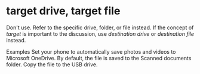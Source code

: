 # target drive, target file

Don't use. Refer to the specific drive, folder, or file instead. If the concept of *target* is important to the discussion, use *destination drive* or *destination file* instead. 

Examples
Set your phone to automatically save photos and videos to Microsoft OneDrive.
By default, the file is saved to the Scanned documents folder.
Copy the file to the USB drive.
